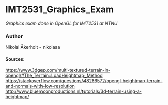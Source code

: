 # IMT2531_Graphics_Exam
*Graphics exam done in OpenGL for IMT2531 at NTNU*

### Author
Nikolai Åkerholt - nikolaaa


#### Sources:
https://www.3dgep.com/multi-textured-terrain-in-opengl/#The_Terrain::LoadHeightmap_Method
https://stackoverflow.com/questions/48286572/opengl-heightmap-terrain-and-normals-with-low-resolution
http://www.bluemoonproductions.nl/tutorials/3d-terrain-using-a-heightmap/
